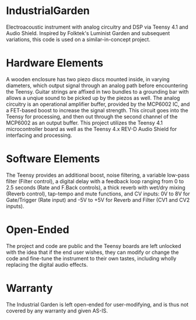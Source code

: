 # IndustrialGarden
Electroacoustic instrument with analog circuitry and DSP via Teensy 4.1 and Audio Shield.
Inspired by Folktek's Luminist Garden and subsequent variations, this code is used on a similar-in-concept project.
# Hardware Elements
A wooden enclosure has two piezo discs mounted inside, in varying diameters, which output signal through an analog path before encountering the Teensy. Guitar strings are affixed in two bundles to a grounding bar with allows a unqiue sound to be picked up by the piezos as well.
The analog circuitry is an operational amplifier buffer, provided by the MCP6002 IC, and a FET-based boost to increase the signal strength. This circuit goes into the Teensy for processing, and then out through the second channel of the MCP6002 as an output buffer.
This project utilizes the Teensy 4.1 microcontroller board as well as the Teensy 4.x REV-D Audio Shield for interfacing and processing.
# Software Elements
The Teensy provides an additional boost, noise filtering, a variable low-pass filter (Filter control), a digital delay with a feedback loop ranging from 0 to 2.5 seconds (Rate and F.Back controls), a thick reverb with wet/dry mixing (Reverb control), tap-tempo and mute functions, and CV inputs: 0V to 8V for Gate/Trigger (Rate input) and -5V to +5V for Reverb and Filter (CV1 and CV2 inputs).
# Open-Ended
The project and code are public and the Teensy boards are left unlocked with the idea that if the end user wishes, they can modify or change the code and fine-tune the instrument to their own tastes, including wholly replacing the digital audio effects.
# Warranty
The Industrial Garden is left open-ended for user-modifying, and is thus not covered by any warranty and given AS-IS.
